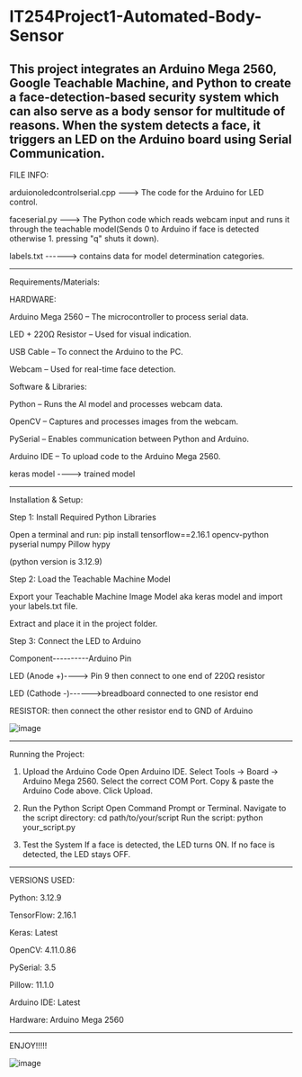 # IT254Project1-Automated-Body-Sensor
This project integrates an Arduino Mega 2560, Google Teachable Machine, and Python to create a face-detection-based security system which can also serve as a body sensor for multitude of reasons. When the system detects a face, it triggers an LED on the Arduino board using Serial Communication.
---------------------------------------------------------------------------------------------------------------------------------------------------------------------------------------------------------------------

FILE INFO:

arduionoledcontrolserial.cpp ---> The code for the Arduino for LED control.

faceserial.py ---> The Python code which reads webcam input and runs it through the teachable model(Sends 0 to Arduino if face is detected otherwise 1. pressing "q" shuts it down).

labels.txt ------> contains data for model determination categories.

---------------------------------------------------------------------------------------------------------------------------------------------------------------------------------------------------------------------



Requirements/Materials:







HARDWARE:

Arduino Mega 2560 – The microcontroller to process serial data.

LED + 220Ω Resistor – Used for visual indication.

USB Cable – To connect the Arduino to the PC.

Webcam – Used for real-time face detection.




Software & Libraries:

Python – Runs the AI model and processes webcam data.

OpenCV – Captures and processes images from the webcam.

PySerial – Enables communication between Python and Arduino.

Arduino IDE – To upload code to the Arduino Mega 2560.

keras model ----> trained model

---------------------------------------------------------------------------------------------------------------------------------------------------------------------------------------------------------------------
Installation & Setup:

Step 1: Install Required Python Libraries

Open a terminal and run: pip install tensorflow==2.16.1  opencv-python pyserial numpy Pillow hypy



(python version is 3.12.9)

Step 2: Load the Teachable Machine Model

Export your Teachable Machine Image Model aka keras model and import your labels.txt file.

Extract and place it in the project folder.

Step 3: Connect the LED to Arduino

Component----------Arduino Pin

LED (Anode +)----> Pin 9 then connect to one end of 220Ω resistor

LED (Cathode -)------>breadboard connected to one resistor end

RESISTOR: then connect the other resistor end to GND of Arduino

![image](https://github.com/user-attachments/assets/fe7a7077-179a-42e6-925d-a3c6e0fd93fc)


---------------------------------------------------------------------------------------------------------------------------------------------------------------------------------------------------------------------

Running the Project:

1. Upload the Arduino Code
Open Arduino IDE.
Select Tools → Board → Arduino Mega 2560.
Select the correct COM Port.
Copy & paste the Arduino Code above.
Click Upload.

2. Run the Python Script
Open Command Prompt or Terminal.
Navigate to the script directory: cd path/to/your/script
Run the script: python your_script.py


3. Test the System
If a face is detected, the LED turns ON.
If no face is detected, the LED stays OFF.

-------------------------------------------------------------------------------------------------------------------------------------------------------------------

VERSIONS USED:

Python: 3.12.9

TensorFlow: 2.16.1

Keras: Latest

OpenCV: 4.11.0.86

PySerial: 3.5

Pillow: 11.1.0

Arduino IDE: Latest

Hardware: Arduino Mega 2560

-------------------------------------------------------------------------------------------------------------------------------------------------------------------


ENJOY!!!!!




![image](https://github.com/user-attachments/assets/c152e881-0a17-4b33-a061-76b95753e0c9)













